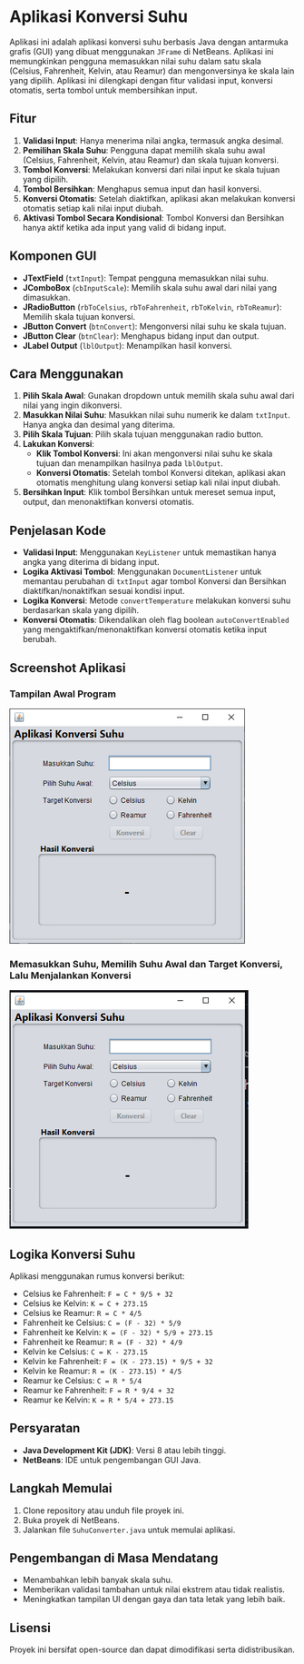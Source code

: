 # Aplikasi Konversi Suhu

Aplikasi ini adalah aplikasi konversi suhu berbasis Java dengan antarmuka grafis (GUI) yang dibuat menggunakan `JFrame` di NetBeans. Aplikasi ini memungkinkan pengguna memasukkan nilai suhu dalam satu skala (Celsius, Fahrenheit, Kelvin, atau Reamur) dan mengonversinya ke skala lain yang dipilih. Aplikasi ini dilengkapi dengan fitur validasi input, konversi otomatis, serta tombol untuk membersihkan input.

## Fitur

1. **Validasi Input**: Hanya menerima nilai angka, termasuk angka desimal.
2. **Pemilihan Skala Suhu**: Pengguna dapat memilih skala suhu awal (Celsius, Fahrenheit, Kelvin, atau Reamur) dan skala tujuan konversi.
3. **Tombol Konversi**: Melakukan konversi dari nilai input ke skala tujuan yang dipilih.
4. **Tombol Bersihkan**: Menghapus semua input dan hasil konversi.
5. **Konversi Otomatis**: Setelah diaktifkan, aplikasi akan melakukan konversi otomatis setiap kali nilai input diubah.
6. **Aktivasi Tombol Secara Kondisional**: Tombol Konversi dan Bersihkan hanya aktif ketika ada input yang valid di bidang input.

## Komponen GUI

- **JTextField** (`txtInput`): Tempat pengguna memasukkan nilai suhu.
- **JComboBox** (`cbInputScale`): Memilih skala suhu awal dari nilai yang dimasukkan.
- **JRadioButton** (`rbToCelsius`, `rbToFahrenheit`, `rbToKelvin`, `rbToReamur`): Memilih skala tujuan konversi.
- **JButton Convert** (`btnConvert`): Mengonversi nilai suhu ke skala tujuan.
- **JButton Clear** (`btnClear`): Menghapus bidang input dan output.
- **JLabel Output** (`lblOutput`): Menampilkan hasil konversi.

## Cara Menggunakan

1. **Pilih Skala Awal**: Gunakan dropdown untuk memilih skala suhu awal dari nilai yang ingin dikonversi.
2. **Masukkan Nilai Suhu**: Masukkan nilai suhu numerik ke dalam `txtInput`. Hanya angka dan desimal yang diterima.
3. **Pilih Skala Tujuan**: Pilih skala tujuan menggunakan radio button.
4. **Lakukan Konversi**:
    - **Klik Tombol Konversi**: Ini akan mengonversi nilai suhu ke skala tujuan dan menampilkan hasilnya pada `lblOutput`.
    - **Konversi Otomatis**: Setelah tombol Konversi ditekan, aplikasi akan otomatis menghitung ulang konversi setiap kali nilai input diubah.
5. **Bersihkan Input**: Klik tombol Bersihkan untuk mereset semua input, output, dan menonaktifkan konversi otomatis.

## Penjelasan Kode

- **Validasi Input**: Menggunakan `KeyListener` untuk memastikan hanya angka yang diterima di bidang input.
- **Logika Aktivasi Tombol**: Menggunakan `DocumentListener` untuk memantau perubahan di `txtInput` agar tombol Konversi dan Bersihkan diaktifkan/nonaktifkan sesuai kondisi input.
- **Logika Konversi**: Metode `convertTemperature` melakukan konversi suhu berdasarkan skala yang dipilih.
- **Konversi Otomatis**: Dikendalikan oleh flag boolean `autoConvertEnabled` yang mengaktifkan/menonaktifkan konversi otomatis ketika input berubah.

## Screenshot Aplikasi
### Tampilan Awal Program
![Tampilan Awal Program](screenshot_awal_program.png)

### Memasukkan Suhu, Memilih Suhu Awal dan Target Konversi, Lalu Menjalankan Konversi
![screenshot](image.png)

## Logika Konversi Suhu

Aplikasi menggunakan rumus konversi berikut:

- Celsius ke Fahrenheit: `F = C * 9/5 + 32`
- Celsius ke Kelvin: `K = C + 273.15`
- Celsius ke Reamur: `R = C * 4/5`
- Fahrenheit ke Celsius: `C = (F - 32) * 5/9`
- Fahrenheit ke Kelvin: `K = (F - 32) * 5/9 + 273.15`
- Fahrenheit ke Reamur: `R = (F - 32) * 4/9`
- Kelvin ke Celsius: `C = K - 273.15`
- Kelvin ke Fahrenheit: `F = (K - 273.15) * 9/5 + 32`
- Kelvin ke Reamur: `R = (K - 273.15) * 4/5`
- Reamur ke Celsius: `C = R * 5/4`
- Reamur ke Fahrenheit: `F = R * 9/4 + 32`
- Reamur ke Kelvin: `K = R * 5/4 + 273.15`

## Persyaratan

- **Java Development Kit (JDK)**: Versi 8 atau lebih tinggi.
- **NetBeans**: IDE untuk pengembangan GUI Java.

## Langkah Memulai

1. Clone repository atau unduh file proyek ini.
2. Buka proyek di NetBeans.
3. Jalankan file `SuhuConverter.java` untuk memulai aplikasi.

## Pengembangan di Masa Mendatang

- Menambahkan lebih banyak skala suhu.
- Memberikan validasi tambahan untuk nilai ekstrem atau tidak realistis.
- Meningkatkan tampilan UI dengan gaya dan tata letak yang lebih baik.

## Lisensi

Proyek ini bersifat open-source dan dapat dimodifikasi serta didistribusikan.
